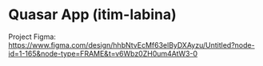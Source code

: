 # Quasar App (itim-labina)
Project Figma:  
 https://www.figma.com/design/hhbNtvEcMf63elByDXAyzu/Untitled?node-id=1-165&node-type=FRAME&t=v6Wbz0ZH0um4AtW3-0

